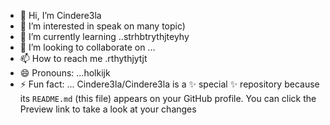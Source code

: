 - 👋 Hi, I’m Cindere3la
- 👀 I’m interested in speak on many topic)
- 🌱 I’m currently learning ..strhbtrythjteyhy
- 💞️ I’m looking to collaborate on ...
- 📫 How to reach me .rthythjytjt
- 😄 Pronouns: ...holkijk
- ⚡ Fun fact: ...
Cindere3la/Cindere3la is a ✨ special ✨ repository because its `README.md` (this file) appears on your GitHub profile.
You can click the Preview link to take a look at your changes
